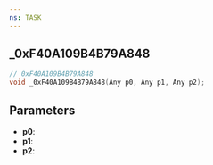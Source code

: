 ```yaml
---
ns: TASK
---
```

## _0xF40A109B4B79A848

```c
// 0xF40A109B4B79A848
void _0xF40A109B4B79A848(Any p0, Any p1, Any p2);
```

## Parameters
* **p0**:
* **p1**:
* **p2**:

